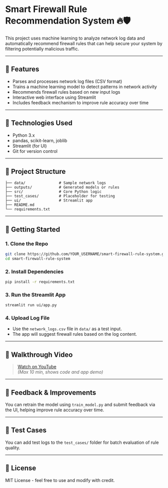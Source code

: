 # Smart Firewall Rule Recommendation System 🔥🛡️

This project uses machine learning to analyze network log data and automatically recommend firewall rules that can help secure your system by filtering potentially malicious traffic.

---

## 📌 Features
- Parses and processes network log files (CSV format)
- Trains a machine learning model to detect patterns in network activity
- Recommends firewall rules based on new input logs
- Interactive web interface using Streamlit
- Includes feedback mechanism to improve rule accuracy over time

---

## 🧠 Technologies Used
- Python 3.x
- pandas, scikit-learn, joblib
- Streamlit (for UI)
- Git for version control

---

## 📁 Project Structure
```
├── data/               # Sample network logs
├── outputs/            # Generated models or rules
├── src/                # Core Python logic
├── test_cases/         # Placeholder for testing
├── ui/                 # Streamlit app
├── README.md
└── requirements.txt
```

---

## 🚀 Getting Started

### 1. Clone the Repo
```bash
git clone https://github.com/YOUR_USERNAME/smart-firewall-rule-system.git
cd smart-firewall-rule-system
```

### 2. Install Dependencies
```bash
pip install -r requirements.txt
```

### 3. Run the Streamlit App
```bash
streamlit run ui/app.py
```

### 4. Upload Log File
- Use the `network_logs.csv` file in `data/` as a test input.
- The app will suggest firewall rules based on the log content.

---

## 🎥 Walkthrough Video
> [Watch on YouTube](https://youtube.com/YOUR_VIDEO_LINK)  
> *(Max 10 min, shows code and app demo)*

---

## 💬 Feedback & Improvements
You can retrain the model using `train_model.py` and submit feedback via the UI, helping improve rule accuracy over time.

---

## 🧪 Test Cases
You can add test logs to the `test_cases/` folder for batch evaluation of rule quality.

---

## 📜 License
MIT License - feel free to use and modify with credit.
